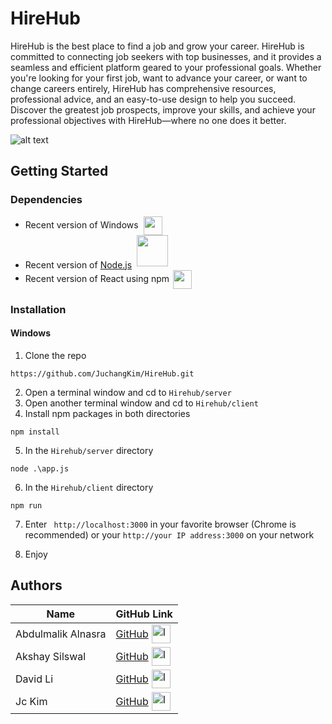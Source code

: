 # HireHub

HireHub is the best place to find a job and grow your career. HireHub is committed to connecting job seekers with top businesses, and it provides a seamless and efficient platform geared to your professional goals. Whether you're looking for your first job, want to advance your career, or want to change careers entirely, HireHub has comprehensive resources, professional advice, and an easy-to-use design to help you succeed. Discover the greatest job prospects, improve your skills, and achieve your professional objectives with HireHub—where no one does it better.

![alt text](https://imgur.com/jdZqRUV.png "HireHub homepage")

## Getting Started

### Dependencies

* Recent version of Windows<img src="https://img.icons8.com/?size=100&id=gXoJoyTtYXFg&format=png&color=000000" style="vertical-align: middle; margin-left: 8px;" width="30" height="30"/>
* Recent version of [Node.js](https://nodejs.org/en/)<img src="https://img.icons8.com/?size=100&id=54087&format=png&color=000000" style="vertical-align: 3px; margin-left: 8px;" width="50" height="50"/>
* Recent version of React using npm<img src="https://img.icons8.com/?size=100&id=123603&format=png&color=000000" style="vertical-align: middle; margin-left: 6px;"  width="30" height="30"/>


### Installation

#### Windows
1. Clone the repo
```
https://github.com/JuchangKim/HireHub.git
```
2. Open a terminal window and cd to `Hirehub/server`
3. Open another terminal window and cd to `Hirehub/client`
4. Install npm packages in both directories
```
npm install
```
5. In the `Hirehub/server` directory 
```
node .\app.js
```
6. In the `Hirehub/client` directory 
```
npm run
```
7. Enter ` http://localhost:3000` in your favorite browser (Chrome is recommended) or your `http://your IP address:3000` on your network

8. Enjoy


## Authors

| Name               | GitHub Link                                                                                                                       |
|--------------------|-----------------------------------------------------------------------------------------------------------------------------------|
| Abdulmalik Alnasra | <div style="display: flex; align-items: center;"> <a href="https://github.com/Abdul-was-here">GitHub</a> <img src="https://img.icons8.com/?size=100&id=16318&format=png&color=000000" alt="Icon" width="30" height="30" style="margin-left: 5px;"/> </div> |
| Akshay Silswal     | <div style="display: flex; align-items: center;"> <a href="https://github.com/AkkiSilswal">GitHub</a> <img src="https://img.icons8.com/?size=100&id=16318&format=png&color=000000" alt="Icon" width="30" height="30" style="margin-left: 5px;"/> </div> |
| David Li           | <div style="display: flex; align-items: center;"> <a href="https://github.com/ljld12315">GitHub</a> <img src="https://img.icons8.com/?size=100&id=16318&format=png&color=000000" alt="Icon" width="30" height="30" style="margin-left: 5px;"/> </div> |
| Jc Kim             | <div style="display: flex; align-items: center;"> <a href="https://github.com/JuchangKim">GitHub</a> <img src="https://img.icons8.com/?size=100&id=16318&format=png&color=000000" alt="Icon" width="30" height="30" style="margin-left: 5px;"/> </div> |
